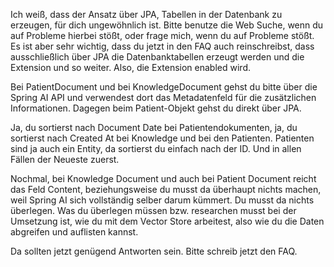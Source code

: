 Ich weiß, dass der Ansatz über JPA, Tabellen in der Datenbank zu erzeugen, für dich ungewöhnlich ist. Bitte benutze die Web Suche, wenn du auf Probleme hierbei stößt, oder frage mich, wenn du auf Probleme stößt. Es ist aber sehr wichtig, dass du jetzt in den FAQ auch reinschreibst, dass ausschließlich über JPA die Datenbanktabellen erzeugt werden und die Extension und so weiter. Also, die Extension enabled wird. 

Bei PatientDocument und bei KnowledgeDocument gehst du bitte über die Spring AI API und verwendest dort das Metadatenfeld für die zusätzlichen Informationen. Dagegen beim Patient-Objekt gehst du direkt über JPA. 

Ja, du sortierst nach Document Date bei Patientendokumenten, ja, du sortierst nach Created At bei Knowledge und bei den Patienten. Patienten sind ja auch ein Entity, da sortierst du einfach nach der ID. Und in allen Fällen der Neueste zuerst. 

Nochmal, bei Knowledge Document und auch bei Patient Document reicht das Feld Content, beziehungsweise du musst da überhaupt nichts machen, weil Spring AI sich vollständig selber darum kümmert. Du musst da nichts überlegen. Was du überlegen müssen bzw. researchen musst bei der Umsetzung ist, wie du mit dem Vector Store arbeitest, also wie du die Daten abgreifen und auflisten kannst. 

Da sollten jetzt genügend Antworten sein. Bitte schreib jetzt den FAQ. 
